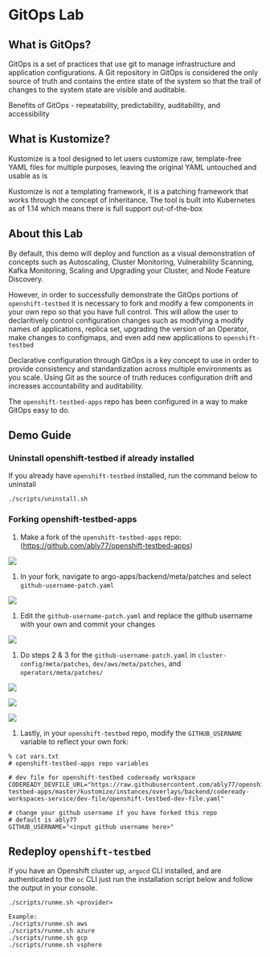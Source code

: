 # GitOps Lab

## What is GitOps?
GitOps is a set of practices that use git to manage infrastructure and application configurations. A Git repository in GitOps is considered the only source of truth and contains the entire state of the system so that the trail of changes to the system state are visible and auditable.

Benefits of GitOps - repeatability, predictability, auditability, and accessibility

## What is Kustomize?
Kustomize is a tool designed to let users customize raw, template-free YAML files for multiple purposes, leaving the original YAML untouched and usable as is

Kustomize is not a templating framework, it is a patching framework that works through the concept of inheritance. The tool is built into Kubernetes as of 1.14 which means there is full support out-of-the-box


## About this Lab
By default, this demo will deploy and function as a visual demonstration of concepts such as Autoscaling, Cluster Monitoring, Vulnerability Scanning, Kafka Monitoring, Scaling and Upgrading your Cluster, and Node Feature Discovery. 

However, in order to successfully demonstrate the GitOps portions of `openshift-testbed` it is necessary to fork and modify a few components in your own repo so that you have full control. This will allow the user to declaritively control configuration changes such as modifying a modify names of applications, replica set, upgrading the version of an Operator, make changes to configmaps, and even add new applications to `openshift-testbed`

Declarative configuration through GitOps is a key concept to use in order to provide consistency and standardization across multiple environments as you scale. Using Git as the source of truth reduces configuration drift and increases accountability and auditability.

The `openshift-testbed-apps` repo has been configured in a way to make GitOps easy to do.

## Demo Guide

### Uninstall openshift-testbed if already installed
If you already have `openshift-testbed` installed, run the command below to uninstall
```
./scripts/uninstall.sh
```

### Forking openshift-testbed-apps

1. Make a fork of the `openshift-testbed-apps` repo: (https://github.com/ably77/openshift-testbed-apps)

![](https://github.com/ably77/openshift-testbed/blob/master/resources/labs/gitops1.png)

1. In your fork, navigate to argo-apps/backend/meta/patches and select `github-username-patch.yaml`

![](https://github.com/ably77/openshift-testbed/blob/master/resources/labs/gitops2.png)

1. Edit the `github-username-patch.yaml` and replace the github username with your own and commit your changes

![](https://github.com/ably77/openshift-testbed/blob/master/resources/labs/gitops3.png)

1. Do steps 2 & 3 for the `github-username-patch.yaml` in `cluster-config/meta/patches`, `dev/aws/meta/patches`, and `operators/meta/patches/`

![](https://github.com/ably77/openshift-testbed/blob/master/resources/labs/gitops4.png)

![](https://github.com/ably77/openshift-testbed/blob/master/resources/labs/gitops5.png)

![](https://github.com/ably77/openshift-testbed/blob/master/resources/labs/gitops6.png)

1. Lastly, in your `openshift-testbed` repo, modify the `GITHUB_USERNAME` variable to reflect your own fork:
```
% cat vars.txt 
# openshift-testbed-apps repo variables

# dev file for openshift-testbed codeready workspace
CODEREADY_DEVFILE_URL="https://raw.githubusercontent.com/ably77/openshift-testbed-apps/master/kustomize/instances/overlays/backend/codeready-workspaces-service/dev-file/openshift-testbed-dev-file.yaml"

# change your github username if you have forked this repo
# default is ably77
GITHUB_USERNAME="<input github username here>"
```

## Redeploy `openshift-testbed`
If you have an Openshift cluster up, `argocd` CLI installed, and are authenticated to the `oc` CLI just run the installation script below and follow the output in your console.
```
./scripts/runme.sh <provider>

Example:
./scripts/runme.sh aws
./scripts/runme.sh azure
./scripts/runme.sh gcp
./scripts/runme.sh vsphere
```
